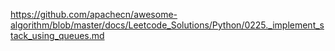 https://github.com/apachecn/awesome-algorithm/blob/master/docs/Leetcode_Solutions/Python/0225._implement_stack_using_queues.md
